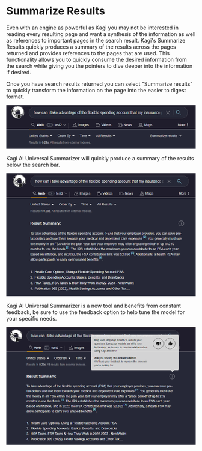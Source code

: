 # Summarize Results

Even with an engine as powerful as Kagi you may not be interested in reading every resulting page and want a synthesis of the information as well as references to important pages in the search result. Kagi's Summarize Results quickly produces a summary of the results across the pages returned and provides references to the pages that are used. This functionality allows you to quickly consume the desired information from the search while giving you the pointers to dive deeper into the information if desired. 

Once you have search results returned you can select "Summarize results" to quickly transform the information on the page into the easier to digest format.

![Summarizer](media/summarize.PNG)

Kagi AI Universal Summarizer will quickly produce a summary of the results below the search bar.

![Summary Results](media/summarized_results.PNG)

Kagi AI Universal Summarizer is a new tool and benefits from constant feedback, be sure to use the feedback option to help tune the model for your specific needs.

![Summary Feedback](media/summarize_feedback.PNG)
